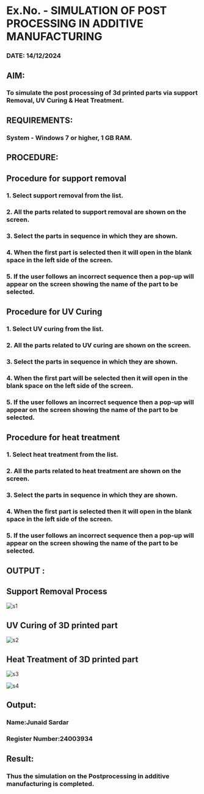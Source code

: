# Ex.No.  - SIMULATION OF POST PROCESSING IN ADDITIVE MANUFACTURING

### DATE: 14/12/2024

## AIM: 
### To simulate the post processing of 3d printed parts via support Removal, UV Curing & Heat Treatment.

## REQUIREMENTS:
### System - Windows 7 or higher, 1 GB RAM.

## PROCEDURE:

## Procedure for support removal
### 1.	Select support removal from the list.
### 2.	All the parts related to support removal are shown on the screen.
### 3.	Select the parts in sequence in which they are shown.
### 4.	When the first part is selected then it will open in the blank space in the left side of the screen.
### 5.	If the user follows an incorrect sequence then a pop-up will appear on the screen showing the name of the part to be selected.

## Procedure for UV Curing
### 1.	Select UV curing from the list.
### 2.	All the parts related to UV curing are shown on the screen.
### 3.	Select the parts in sequence in which they are shown.
### 4.	When the first part will be selected then it will open in the blank space on the left side of the screen.
### 5.	If the user follows an incorrect sequence then a pop-up will appear on the screen showing the name of the part to be selected.

## Procedure for heat treatment
### 1.	Select heat treatment from the list.
### 2.	All the parts related to heat treatment are shown on the screen.
### 3.	Select the parts in sequence in which they are shown.
### 4.	When the first part is selected then it will open in the blank space in the left side of the screen.
### 5.	If the user follows an incorrect sequence then a pop-up will appear on the screen showing the name of the part to be selected.

## OUTPUT :

## Support Removal Process

![s1](https://github.com/user-attachments/assets/23f35511-7458-4b65-970d-404415b10c25)

## UV Curing of 3D printed part

![s2](https://github.com/user-attachments/assets/2ef8d906-2f6c-460b-b39a-016f4b7623e1)

## Heat Treatment of 3D printed part

![s3](https://github.com/user-attachments/assets/7dc8f6dc-f41f-4103-947a-2bea047ee96f)

![s4](https://github.com/user-attachments/assets/cfe196ac-2f06-4595-8f82-24f3f7df881c)

## Output:
### Name:Junaid Sardar
### Register Number:24003934

## Result: 
### Thus the simulation on the Postprocessing in additive manufacturing is completed.
